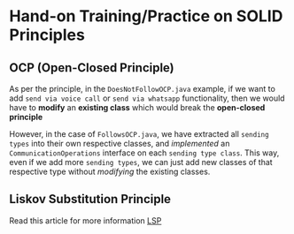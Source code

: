 # Hand-on Training/Practice on SOLID Principles

## OCP (Open-Closed Principle)

As per the principle, in the `DoesNotFollowOCP.java` example, if we want to add `send via voice call` or `send via whatsapp` functionality, then we would have to **modify** an **existing class** which would break the **open-closed principle**

However, in the case of `FollowsOCP.java`, we have extracted all `sending types` into their own respective classes, and *implemented* an `CommunicationOperations` interface on each `sending type class`. This way, even if we add more `sending types`, we can just add new classes of that respective type without *modifying* the existing classes.

## Liskov Substitution Principle

Read this article for more information [LSP](https://www.baeldung.com/java-liskov-substitution-principle)